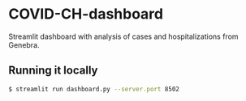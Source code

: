 # COVID-CH-dashboard
Streamlit dashboard with analysis of cases and hospitalizations from Genebra. 

## Running it locally

```bash
$ streamlit run dashboard.py --server.port 8502
```
